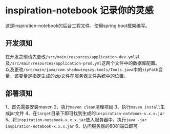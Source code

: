 # inspiration-notebook 记录你的灵感

这是inspiration-notebook的后台工程文件，使用spring boot框架编写。<br />

## 开发须知
在开发之前请先更改`/src/main/resources/application-dev.yml`以及`/src/main/resources/application-prod.yml`这两个文件中的数据库配置。<br />
以及更改`/src/main/java/com.shadowingszy.tools/Tools.java`中的`zipPath`变量，该变量是指定生成的zip文件在服务器文件系统中的位置。<br />

## 部署须知
1、首先需要安装maven
2、执行`maven clean`清理项目
3、执行`maven install`生成jar文件
4、在`target`目录下即可找到生成的`inspiration-notebook-x.x.x.jar`
5、将`inspiration-notebook-x.x.x.jar`放入服务器中，执行`java -jar inspiration-notebook-x.x.x.jar`
6、访问服务器的8081端口即可